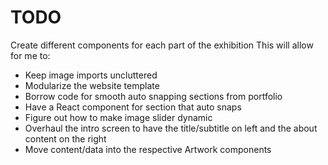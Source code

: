 # TODO

Create different components for each part of the exhibition
This will allow for me to:

-   Keep image imports uncluttered
-   Modularize the website template
-   Borrow code for smooth auto snapping sections from portfolio
-   Have a React component for section that auto snaps
-   Figure out how to make image slider dynamic
-   Overhaul the intro screen to have the title/subtitle on left and
    the about content on the right
-   Move content/data into the respective Artwork components
